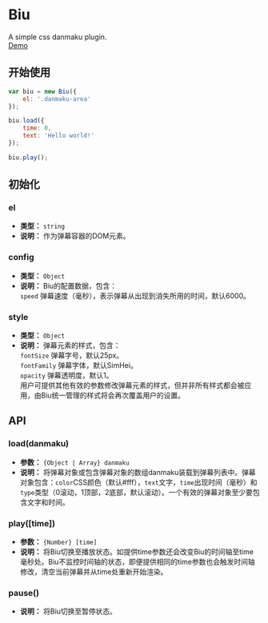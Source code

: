 # Biu
A simple css danmaku plugin.  
[Demo](https://sdjdd.github.io/Biu/demo/index.html)

## 开始使用
```js
var biu = new Biu({
    el: '.danmaku-area'
});

biu.load({
    time: 0,
    text: 'Hello world!'
});

biu.play();
```

## 初始化
### el
- **类型：** `string`
- **说明：** 作为弹幕容器的DOM元素。

### config
- **类型：** `Object`
- **说明：** Biu的配置数据，包含：  
`speed` 弹幕速度（毫秒），表示弹幕从出现到消失所用的时间，默认6000。

### style
- **类型：** `Object`
- **说明：** 弹幕元素的样式，包含：  
`fontSize` 弹幕字号，默认25px。  
`fontFamily` 弹幕字体，默认SimHei。  
`opacity` 弹幕透明度，默认1。  
用户可提供其他有效的参数修改弹幕元素的样式，但并非所有样式都会被应用，由Biu统一管理的样式将会再次覆盖用户的设置。

## API
### load(danmaku)
- **参数：** `{Object | Array} danmaku`
- **说明：** 将弹幕对象或包含弹幕对象的数组danmaku装载到弹幕列表中。弹幕对象包含：`color`CSS颜色（默认#fff），`text`文字，`time`出现时间（毫秒）和`type`类型（0滚动，1顶部，2底部，默认滚动）。一个有效的弹幕对象至少要包含文字和时间。

### play([time])
- **参数：** `{Number} [time]`
- **说明：** 将Biu切换至播放状态。如提供time参数还会改变Biu的时间轴至time毫秒处。Biu不监控时间轴的状态，即便提供相同的time参数也会触发时间轴修改，清空当前弹幕并从time处重新开始渲染。

### pause()
- **说明：** 将Biu切换至暂停状态。


























